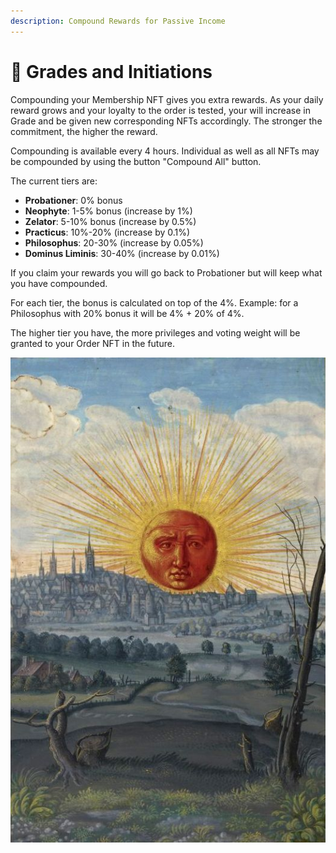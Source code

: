 ```yaml
---
description: Compound Rewards for Passive Income
---
```


# 🕍 Grades and Initiations

Compounding your Membership NFT gives you extra rewards. As your daily reward grows and your loyalty to the order is tested, your will increase in Grade and be given new corresponding NFTs accordingly. The stronger the commitment, the higher the reward.

Compounding is available every 4 hours. Individual as well as all NFTs may be compounded by using the button "Compound All" button.

The current tiers are:

* **Probationer**: 0% bonus
* **Neophyte**: 1-5% bonus (increase by 1%)
* **Zelator**: 5-10% bonus (increase by 0.5%)
* **Practicus**: 10%-20% (increase by 0.1%)
* **Philosophus**: 20-30% (increase by 0.05%)
* **Dominus Liminis**: 30-40% (increase by 0.01%)

If you claim your rewards you will go back to Probationer but will keep what you have compounded.

For each tier, the bonus is calculated on top of the 4%. Example: for a Philosophus with 20% bonus it will be 4% + 20% of 4%.

The higher tier you have, the more privileges and voting weight will be granted to your Order NFT in the future.

![](<.gitbook/assets/image (3).png>)
